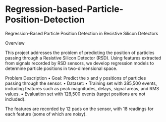 # Regression-based-Particle-Position-Detection
Regression-Based Particle Position Detection in Resistive Silicon Detectors

Overview

This project addresses the problem of predicting the position of particles passing through a Resistive Silicon Detector (RSD). Using features extracted from signals recorded by RSD sensors, we develop regression models to determine particle positions in two-dimensional space.

Problem Description
	•	Goal: Predict the x and y positions of particles passing through the sensor.
	•	Dataset:
	•	Training set with 385,500 events, including features such as peak magnitudes, delays, signal areas, and RMS values.
	•	Evaluation set with 128,500 events (target positions are not included).

The features are recorded by 12 pads on the sensor, with 18 readings for each feature (some of which are noisy).
